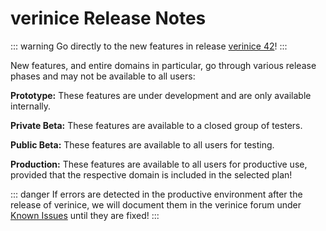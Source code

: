 <!-- © 2025 The Project Contributors - see AUTHORS.txt -->
# verinice Release Notes

::: warning Go directly to the new features in release [verinice 42](/en/release-notes/verinice-42.md)!
:::

New features, and entire domains in particular, go through various release phases and may not be available to all users:

**Prototype:** These features are under development and are only available internally.

**Private Beta:** These features are available to a closed group of testers.

**Public Beta:** These features are available to all users for testing.

**Production:** These features are available to all users for productive use, provided that the respective domain is included in the selected plan!

::: danger If errors are detected in the productive environment after the release of verinice, we will document them in the verinice forum under [Known Issues](https://forum.verinice.com/c/veo/known-issues/87) until they are fixed!
:::
